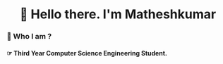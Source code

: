 <h1 align="center">👋 Hello there. I'm Matheshkumar</h1>

### 🔰 Who I am ?
####  ☞ Third Year Computer Science Engineering Student.
